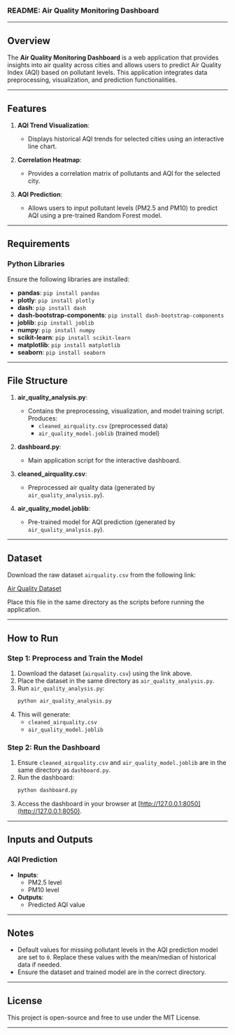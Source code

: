 ### README: Air Quality Monitoring Dashboard

---

## Overview

The **Air Quality Monitoring Dashboard** is a web application that provides insights into air quality across cities and allows users to predict Air Quality Index (AQI) based on pollutant levels. This application integrates data preprocessing, visualization, and prediction functionalities.

---

## Features

1. **AQI Trend Visualization**:
   - Displays historical AQI trends for selected cities using an interactive line chart.

2. **Correlation Heatmap**:
   - Provides a correlation matrix of pollutants and AQI for the selected city.

3. **AQI Prediction**:
   - Allows users to input pollutant levels (PM2.5 and PM10) to predict AQI using a pre-trained Random Forest model.

---

## Requirements

### Python Libraries
Ensure the following libraries are installed:
- **pandas**: `pip install pandas`
- **plotly**: `pip install plotly`
- **dash**: `pip install dash`
- **dash-bootstrap-components**: `pip install dash-bootstrap-components`
- **joblib**: `pip install joblib`
- **numpy**: `pip install numpy`
- **scikit-learn**: `pip install scikit-learn`
- **matplotlib**: `pip install matplotlib`
- **seaborn**: `pip install seaborn`

---

## File Structure

1. **air_quality_analysis.py**: 
   - Contains the preprocessing, visualization, and model training script. Produces:
     - `cleaned_airquality.csv` (preprocessed data)
     - `air_quality_model.joblib` (trained model)

2. **dashboard.py**: 
   - Main application script for the interactive dashboard.

3. **cleaned_airquality.csv**:
   - Preprocessed air quality data (generated by `air_quality_analysis.py`).

4. **air_quality_model.joblib**:
   - Pre-trained model for AQI prediction (generated by `air_quality_analysis.py`).

---

## Dataset

Download the raw dataset `airquality.csv` from the following link:

[Air Quality Dataset](https://drive.google.com/file/d/1ZepGo_MPAPV15mHBV8cZ0lYO6SoDp8w3/view?usp=drive_link)

Place this file in the same directory as the scripts before running the application.

---

## How to Run

### Step 1: Preprocess and Train the Model
1. Download the dataset (`airquality.csv`) using the link above.
2. Place the dataset in the same directory as `air_quality_analysis.py`.
3. Run `air_quality_analysis.py`:
   ```bash
   python air_quality_analysis.py
   ```
4. This will generate:
   - `cleaned_airquality.csv`
   - `air_quality_model.joblib`

### Step 2: Run the Dashboard
1. Ensure `cleaned_airquality.csv` and `air_quality_model.joblib` are in the same directory as `dashboard.py`.
2. Run the dashboard:
   ```bash
   python dashboard.py
   ```
3. Access the dashboard in your browser at [http://127.0.0.1:8050](http://127.0.0.1:8050).

---

## Inputs and Outputs

### AQI Prediction
- **Inputs**:
  - PM2.5 level
  - PM10 level
- **Outputs**:
  - Predicted AQI value

---

## Notes
- Default values for missing pollutant levels in the AQI prediction model are set to `0`. Replace these values with the mean/median of historical data if needed.
- Ensure the dataset and trained model are in the correct directory.

---

## License
This project is open-source and free to use under the MIT License.

---
